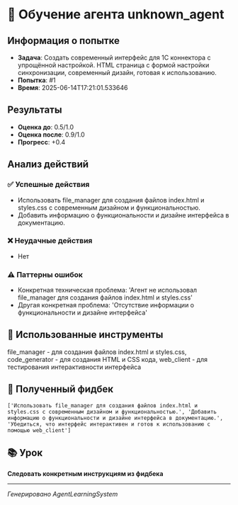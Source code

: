 # 🧠 Обучение агента unknown_agent

## Информация о попытке
- **Задача**: Создать современный интерфейс для 1C коннектора с упрощённой настройкой. HTML страница с формой настройки синхронизации, современный дизайн, готовая к использованию.
- **Попытка**: #1
- **Время**: 2025-06-14T17:21:01.533646

## Результаты
- **Оценка до**: 0.5/1.0
- **Оценка после**: 0.9/1.0
- **Прогресс**: +0.4

## Анализ действий

### ✅ Успешные действия
- Использовать file_manager для создания файлов index.html и styles.css с современным дизайном и функциональностью.
- Добавить информацию о функциональности и дизайне интерфейса в документацию.

### ❌ Неудачные действия
- Нет

### ⚠️ Паттерны ошибок
- Конкретная техническая проблема: 'Агент не использовал file_manager для создания файлов index.html и styles.css'
- Другая конкретная проблема: 'Отсутствие информации о функциональности и дизайне интерфейса'

## 🔧 Использованные инструменты
file_manager - для создания файлов index.html и styles.css, code_generator - для создания HTML и CSS кода, web_client - для тестирования интерактивности интерфейса

## 📝 Полученный фидбек
```
['Использовать file_manager для создания файлов index.html и styles.css с современным дизайном и функциональностью.', 'Добавить информацию о функциональности и дизайне интерфейса в документацию.', 'Убедиться, что интерфейс интерактивен и готов к использованию с помощью web_client']
```

## 📚 Урок
**Следовать конкретным инструкциям из фидбека**

---
*Генерировано AgentLearningSystem*
